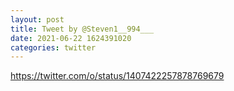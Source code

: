 ```yaml
--- 
layout: post 
title: Tweet by @Steven1__994___ 
date: 2021-06-22 1624391020 
categories: twitter 
--- 
```

https://twitter.com/o/status/1407422257878769679